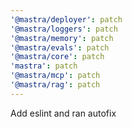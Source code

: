 ```yaml
---
'@mastra/deployer': patch
'@mastra/loggers': patch
'@mastra/memory': patch
'@mastra/evals': patch
'@mastra/core': patch
'mastra': patch
'@mastra/mcp': patch
'@mastra/rag': patch
---
```


Add eslint and ran autofix
